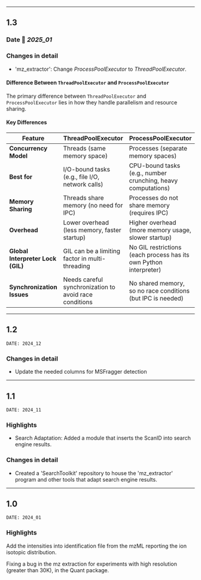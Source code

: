 ___
## 1.3

### Date 📅 *2025_01*

### Changes in detail

+ 'mz_extractor': Change *ProcessPoolExecutor* to *ThreadPoolExecutor*.

#### Difference Between `ThreadPoolExecutor` and `ProcessPoolExecutor`

The primary difference between `ThreadPoolExecutor` and `ProcessPoolExecutor` lies in how they handle parallelism and resource sharing.

#### Key Differences
| **Feature**               | **ThreadPoolExecutor**                                | **ProcessPoolExecutor**                              |
|---------------------------|-------------------------------------------------------|------------------------------------------------------|
| **Concurrency Model**      | Threads (same memory space)                           | Processes (separate memory spaces)                   |
| **Best for**               | I/O-bound tasks (e.g., file I/O, network calls)       | CPU-bound tasks (e.g., number crunching, heavy computations) |
| **Memory Sharing**         | Threads share memory (no need for IPC)                | Processes do not share memory (requires IPC)         |
| **Overhead**               | Lower overhead (less memory, faster startup)          | Higher overhead (more memory usage, slower startup)  |
| **Global Interpreter Lock (GIL)** | GIL can be a limiting factor in multi-threading    | No GIL restrictions (each process has its own Python interpreter) |
| **Synchronization Issues** | Needs careful synchronization to avoid race conditions | No shared memory, so no race conditions (but IPC is needed) |


___
## 1.2
```
DATE: 2024_12
```

### Changes in detail

+ Update the needed columns for MSFragger detection


___
## 1.1
```
DATE: 2024_11
```

### Highlights

+ Search Adaptation: Added a module that inserts the ScanID into search engine results.

### Changes in detail

+ Created a 'SearchToolkit' repository to house the 'mz_extractor' program and other tools that adapt search engine results.


___
## 1.0
```
DATE: 2024_01
```

### Highlights

Add the intensities into identification file from the mzML reporting the ion isotopic distribution.

Fixing a bug in the mz extraction for experiments with high resolution (greater than 30K), in the Quant package.

